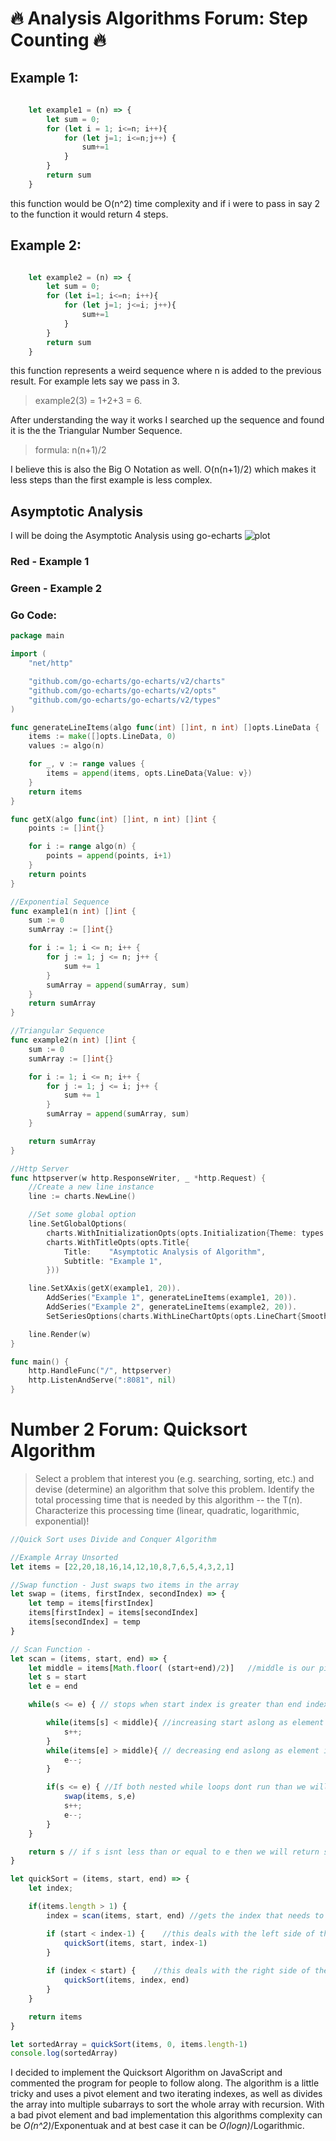 # :fire: Analysis Algorithms Forum: Step Counting  :fire:

## Example 1: 

```javascript
    
    let example1 = (n) => {
        let sum = 0;
        for (let i = 1; i<=n; i++){
            for (let j=1; i<=n;j++) {
                sum+=1
            }
        }
        return sum
    }

```

this function would be O(n^2) time complexity and if i were to pass in say 2 to the function it would return 4 steps. 

## Example 2: 

```javascript

    let example2 = (n) => {
        let sum = 0;
        for (let i=1; i<=n; i++){
            for (let j=1; j<=i; j++){
                sum+=1
            }
        }
        return sum
    }

```

this function represents a weird sequence where n is added to the previous result. For example lets say we pass in 3.
> example2(3) = 1+2+3 = 6. 

After understanding the way it works I searched up the sequence and found it is the the Triangular Number Sequence.
> formula: n(n+1)/2

I believe this is also the Big O Notation as well. O(n(n+1)/2) which makes it less steps than the first example is less complex. 

## Asymptotic Analysis
I will be doing the Asymptotic Analysis using go-echarts
![plot](https://64.media.tumblr.com/6abc8d3f55a956a3cac556fe17080e06/bda4d04874f804bb-f0/s1280x1920/f3ca5cbe7cd2f71cbed6b4b6e2ab5978d45fca59.png)

### Red - Example 1
### Green - Example 2

### Go Code:

```go
package main

import (
	"net/http"

	"github.com/go-echarts/go-echarts/v2/charts"
	"github.com/go-echarts/go-echarts/v2/opts"
	"github.com/go-echarts/go-echarts/v2/types"
)

func generateLineItems(algo func(int) []int, n int) []opts.LineData {
	items := make([]opts.LineData, 0)
	values := algo(n)

	for _, v := range values {
		items = append(items, opts.LineData{Value: v})
	}
	return items
}

func getX(algo func(int) []int, n int) []int {
	points := []int{}

	for i := range algo(n) {
		points = append(points, i+1)
	}
	return points
}

//Exponential Sequence
func example1(n int) []int {
	sum := 0
	sumArray := []int{}

	for i := 1; i <= n; i++ {
		for j := 1; j <= n; j++ {
			sum += 1
		}
		sumArray = append(sumArray, sum)
	}
	return sumArray
}

//Triangular Sequence
func example2(n int) []int {
	sum := 0
	sumArray := []int{}

	for i := 1; i <= n; i++ {
		for j := 1; j <= i; j++ {
			sum += 1
		}
		sumArray = append(sumArray, sum)
	}

	return sumArray
}

//Http Server
func httpserver(w http.ResponseWriter, _ *http.Request) {
	//Create a new line instance
	line := charts.NewLine()

	//Set some global option
	line.SetGlobalOptions(
		charts.WithInitializationOpts(opts.Initialization{Theme: types.ThemeChalk}),
		charts.WithTitleOpts(opts.Title{
			Title:    "Asymptotic Analysis of Algorithm",
			Subtitle: "Example 1",
		}))

	line.SetXAxis(getX(example1, 20)).
		AddSeries("Example 1", generateLineItems(example1, 20)).
		AddSeries("Example 2", generateLineItems(example2, 20)).
		SetSeriesOptions(charts.WithLineChartOpts(opts.LineChart{Smooth: true}))

	line.Render(w)
}

func main() {
	http.HandleFunc("/", httpserver)
	http.ListenAndServe(":8081", nil)
}

```

# Number 2 Forum: Quicksort Algorithm
>Select a problem that interest you (e.g. searching, sorting, etc.) and devise (determine) an algorithm that solve this problem. Identify the total processing time that is needed by this algorithm -- the T(n). Characterize this processing time (linear, quadratic, logarithmic, exponential)!

```javascript
//Quick Sort uses Divide and Conquer Algorithm

//Example Array Unsorted
let items = [22,20,18,16,14,12,10,8,7,6,5,4,3,2,1]

//Swap function - Just swaps two items in the array
let swap = (items, firstIndex, secondIndex) => {
	let temp = items[firstIndex]
	items[firstIndex] = items[secondIndex]
	items[secondIndex] = temp
}

// Scan Function - 
let scan = (items, start, end) => {
	let middle = items[Math.floor( (start+end)/2)]   //middle is our pivot element
	let s = start
	let e = end

	while(s <= e) { // stops when start index is greater than end index

		while(items[s] < middle){ //increasing start aslong as element is less than middle, otherwise index will stay same
			s++;
		}
		while(items[e] > middle){ // decreasing end aslong as element is greater than middle, otherwise index will stay same
			e--;
		}

		if(s <= e) { //If both nested while loops dont run than we will swap the two values at those indexes and have s and e keep traversing
			swap(items, s,e)
			s++;
			e--;
		}
	}

	return s // if s isnt less than or equal to e then we will return s as the index that needs to be used as a 
}

let quickSort = (items, start, end) => {
	let index;

    if(items.length > 1) {
		index = scan(items, start, end) //gets the index that needs to be used as our start or end

		if (start < index-1) {    //this deals with the left side of the array
			quickSort(items, start, index-1)
		}
		
		if (index < start) {    //this deals with the right side of the array
			quickSort(items, index, end)
		}
    }

	return items
}

let sortedArray = quickSort(items, 0, items.length-1)
console.log(sortedArray)

```

I decided to implement the Quicksort Algorithm on JavaScript and commented the program for people to follow along. The algorithm is a little tricky and uses a pivot element and two iterating indexes, as well as divides the array into multiple subarrays to sort the whole array with recursion. With a bad pivot element and bad implementation this algorithms complexity can be *O(n^2)*/Exponentuak and at best case it can be *O(logn)*/Logarithmic.  